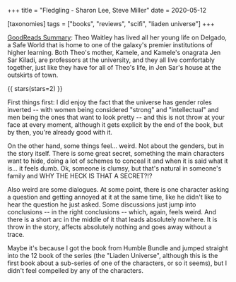 +++
title = "Fledgling -  Sharon Lee, Steve Miller"
date = 2020-05-12

[taxonomies]
tags = ["books", "reviews", "scifi", "liaden universe"]
+++

[GoodReads Summary](https://www.goodreads.com/book/show/5585180-fledgling):
Theo Waitley has lived all her young life on Delgado, a Safe World that is
home to one of the galaxy's premier institutions of higher learning. Both
Theo's mother, Kamele, and Kamele's onagrata Jen Sar Kiladi, are professors at
the university, and they all live comfortably together, just like they have
for all of Theo's life, in Jen Sar's house at the outskirts of town.

<!-- more -->

{{ stars(stars=2) }}

First things first: I did enjoy the fact that the universe has gender roles
inverted -- with women being considered "strong" and "intellectual" and men
being the ones that want to look pretty -- and this is not throw at your face
at every moment, although it gets explicit by the end of the book, but by
then, you're already good with it.

On the other hand, some things feel... weird. Not about the genders, but in
the story itself. There is some great secret, something the main characters
want to hide, doing a lot of schemes to conceal it and when it is said what it
is... it feels dumb. Ok, someone is clumsy, but that's natural in someone's
family and WHY THE HECK IS THAT A SECRET?!?

Also weird are some dialogues. At some point, there is one character asking a
question and getting annoyed at it at the same time, like he didn't like to
hear the question he just asked. Some discussions just jump into conclusions
-- in the right conclusions -- which, again, feels weird. And there is a short
arc in the middle of it that leads absolutely nowhere. It is throw in the
story, affects absolutely nothing and goes away without a trace.

Maybe it's because I got the book from Humble Bundle and jumped straight into
the 12 book of the series (the "Liaden Universe", although this is the first
book about a sub-series of one of the characters, or so it seems), but I
didn't feel compelled by any of the characters.

